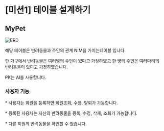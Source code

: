 <h1>[미션1] 테이블 설계하기</h1>
<h2>MyPet</h2>

![ERD](https://github.com/user-attachments/assets/3034acc3-b3d2-4e54-81bc-73c569b8d028)
  
<p>해당 테이블은 반려동물과 주인의 관계 N:M을 가지는테이블 입니다.</p>
<p>한 가구에서 반려동물은 여러명의 주인이 있다고 가정하였고 한 명의 주인은 여러마리의 반려동물이 있다고 가정하였습니다.</p>
<p>PK는 AI를 사용합니다.</p>

<h3> 사용자 기능 </h3>
<p>* 사용자는 회원을 등록하면 회원조회, 수정, 탈퇴가 가능합니다.</p>
<p>* 등록된 사용자는 자신의 반려동물을 등록, 수정, 삭제, 조회가 가능합니다.</p>
<p>* 다른 회원의 반려동물을 확인할 수 있습니다.</p>
